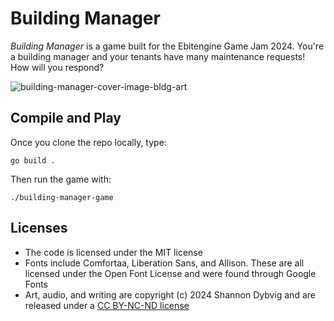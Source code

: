 # Building Manager

*Building Manager* is a game built for the Ebitengine Game Jam 2024. You're a building manager and your tenants have many maintenance requests! How will you respond?

![building-manager-cover-image-bldg-art](https://github.com/mroobit/building-manager-game/assets/69212809/f0b0e51e-0a52-4044-bb88-e43a4028ac3d)

## Compile and Play
Once you clone the repo locally, type:
```
go build .
```
Then run the game with:
```
./building-manager-game
```

## Licenses
- The code is licensed under the MIT license
- Fonts include Comfortaa, Liberation Sans, and Allison. These are all licensed under the Open Font License and were found through Google Fonts
- Art, audio, and writing are copyright (c) 2024 Shannon Dybvig and are released under a [CC BY-NC-ND license](https://creativecommons.org/licenses/by-nc-nd/4.0/)
